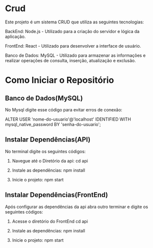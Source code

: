 # Crud

Este projeto é um sistema CRUD que utiliza as seguintes tecnologias:

BackEnd: Node.js - Utilizado para a criação do servidor e lógica da aplicação.

FrontEnd: React - Utilizado para desenvolver a interface de usuário.

Banco de Dados: MySQL - Utilizado para armazenar as informações e realizar operações de consulta, inserção, atualização e exclusão.

# Como Iniciar o Repositório

## Banco de Dados(MySQL)

No Mysql digite esse código para evitar erros de conexão:

ALTER USER 'nome-do-usuario'@'localhost' IDENTIFIED WITH mysql_native_password BY 'senha-do-usuario';

## Instalar Dependências(API)

No terminal digite os seguintes códigos:

1. Navegue até o Diretório da api:
cd api

2. Instale as dependências:
npm install

3. Inicie o projeto:
npm start


## Instalar Dependências(FrontEnd)

Após configurar as dependências da api abra outro terminar  e digite os seguintes códigos:

1. Acesse o diretório do FrontEnd
cd api

2. Instale as dependências:
npm install

3. Inicie o projeto:
npm start
